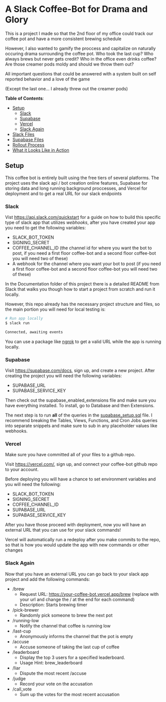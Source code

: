 # A Slack Coffee-Bot for Drama and Glory
This is a project I made so that the 2nd floor of my office could track our coffee pot and have a more consistent brewing schedule

However, 
I also wanted to gamify the proccess and capitalize on naturally occuring drama surrounding the coffee pot. 
Who took the last cup? Who always brews but never gets credit? Who in the office even drinks coffee? Are those creamer pods moldy and should we throw them out?

All important questions that could be answered with a system built on self reported behavior and a love of the game

(Except the last one... I already threw out the creamer pods)

**Table of Contents**:

- [Setup](#setup)
  - [Slack](#slack)
  - [Supabase](#supabase)
  - [Vercel](#vercel)
  - [Slack Again](#slack-again)
- [Slack Files](app)
- [Supabase Files](supabase)
- [Rollout Process](Documentation/Rollout_Process)
- [What it Looks Like in Action](Documentation/In_Action)

## Setup
This coffee bot is entirely built using the free tiers of several platforms. 
The project uses the slack api / bot creation online features, Supabase for storing data and long running background 
proccesses, and Vercel for deployment and to get a real URL for our slack endpoints

### Slack
Vist https://api.slack.com/quickstart for a guide on how to build this specific type of slack app that utilizes *webhooks*, after you have created your app you need to get the following variables:
- SLACK_BOT_TOKEN
- SIGNING_SECRET
- COFFEE_CHANNEL_ID (the channel id for where you want the bot to post, if you need a first floor coffee-bot and a second floor coffee-bot you will need two of these)
- A webhook for the channel where you want your bot to post (if you need a first floor coffee-bot and a second floor coffee-bot you will need two of these)

In the Documentation folder of this project there is a detailed README from Slack that walks you though how to start a project from scratch and run it locally.

However, this repo already has the necessary project structure and files, so the main portion you will need for local testing is:

```zsh
# Run app locally
$ slack run

Connected, awaiting events
```
You can use a package like [ngrok](https://ngrok.com/downloads/linux) to get a valid URL while the app is running locally.

### Supabase
Visit https://supabase.com/docs, sign up, and create a new project. After creating the project you will need the following variables:
- SUPABASE_URL
- SUPABASE_SERVICE_KEY

Then check out the supabase_enabled_extensions file and make sure you have everything installed.
To install, go to Database and then Extensions.

The next step is to run **all** of the queries in the [supabase_setup.sql](Documentation/supabase/supabase_setup.sql) file. I recommend breaking the Tables, Views, Functions, 
and Cron Jobs queries into separate snippets and make sure to sub in any placeholder values like webhooks.

### Vercel
Make sure you have committed all of your files to a github repo.

Visit https://vercel.com/, sign up, and connect your coffee-bot github repo to your account. 

Before deploying you will have a chance to set environment variables and you will need the following:
- SLACK_BOT_TOKEN
- SIGNING_SECRET
- COFFEE_CHANNEL_ID
- SUPABASE_URL
- SUPABASE_SERVICE_KEY

After you have those proceed with deployment, now you will have an external URL that you can use for your slack commands!

Vercel will automatically run a redeploy after you make commits to the repo, so that is how you would update the app with new commands or other changes

### Slack Again
Now that you have an external URL you can go back to your slack app project and add the following commands:
- /brew
  - Request URL: https://your-coffee-bot.vercel.app/brew (replace with your url and change the / at the end for each command)
  - Description: Starts brewing timer
- /pick-brewer
  - Randomly pick someone to brew the next pot
- /running-low
  - Notify the channel that coffee is running low
- /last-cup
  - Anonymously informs the channel that the pot is empty
- /accuse
  - Accuse someone of taking the last cup of coffee
- /leaderboard
  - Display the top 3 users for a specified leaderboard.
  - Usage Hint: brew_leaderboard
- /liar
  - Dispute the most recent /accuse
- /judge
  - Record your vote on the accusation
- /call_vote
  - Sum up the votes for the most recent accusation
